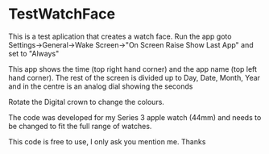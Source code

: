 # TestWatchFace
This is a test aplication that creates a watch face.  Run the app goto Settings->General->Wake Screen->"On Screen Raise Show Last App" and set to "Always"

This app shows the time (top right hand corner) and the app name (top left hand corner).  The rest of the screen is divided up to Day, Date, Month, Year
and in the centre is an analog dial showing the seconds

Rotate the Digital crown to change the colours.

The code was developed for my Series 3 apple watch (44mm) and needs to be changed to fit the full range of watches.

This code is free to use, I only ask you mention me.
Thanks
